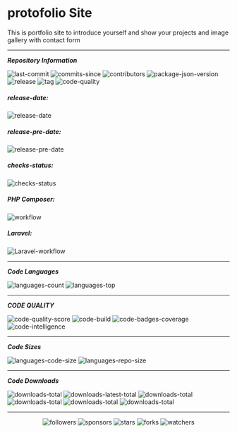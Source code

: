 # protofolio Site

This is portfolio site to introduce yourself and show your projects and image gallery with contact form

<hr>

***Repository Information***

<p align="left">
<img src="https://img.shields.io/github/last-commit/zaherkhirullah/notebook-portfolio-site" alt="last-commit" />

<img src="https://img.shields.io/github/commits-since/zaherkhirullah/notebook-portfolio-site/1.0?include_prereleases" alt="commits-since" />

<img src="https://img.shields.io/github/contributors/zaherkhirullah/notebook-portfolio-site" alt="contributors" />

<img src="https://img.shields.io/github/package-json/v/zaherkhirullah/notebook-portfolio-site" alt="package-json-version" />

<img src="https://img.shields.io/github/v/release/zaherkhirullah/notebook-portfolio-site" alt="release" />

<img src="https://img.shields.io/github/v/tag/zaherkhirullah/notebook-portfolio-site" alt="tag" />

<img src="https://img.shields.io/scrutinizer/quality/g/zaherkhirullah/notebook-portfolio-site/master" alt="code-quality" />


</p>

##### _release-date:_
<img src="https://img.shields.io/github/release-date/zaherkhirullah/notebook-portfolio-site" alt="release-date" />

##### _release-pre-date:_
<img src="https://img.shields.io/github/release-date-pre/zaherkhirullah/notebook-portfolio-site" alt="release-pre-date" />


##### _checks-status:_
<img src="https://img.shields.io/github/checks-status/zaherkhirullah/notebook-portfolio-site/master" alt="checks-status" />

##### _PHP Composer:_

<img src="https://img.shields.io/github/workflow/status/zaherkhirullah/notebook-portfolio-site/PHP Composer" alt="workflow" />

##### _Laravel:_

<img src="https://img.shields.io/github/workflow/status/zaherkhirullah/notebook-portfolio-site/Laravel" alt="Laravel-workflow" />

<hr>

***Code Languages***

<p align="left">
<img src="https://img.shields.io/github/languages/count/zaherkhirullah/notebook-portfolio-site" alt="languages-count" />

<img src="https://img.shields.io/github/languages/top/zaherkhirullah/notebook-portfolio-site" alt="languages-top" />

</p>

<hr>

**_CODE QUALITY_**
<p>
<img src="https://scrutinizer-ci.com/g/zaherkhirullah/notebook-portfolio-site/badges/quality-score.png?b=master" alt="code-quality-score" />

<img src="https://scrutinizer-ci.com/g/zaherkhirullah/notebook-portfolio-site/badges/build.png?b=master" alt="code-build" />

<img src="https://scrutinizer-ci.com/g/zaherkhirullah/notebook-portfolio-site/badges/coverage.png?b=master" alt="code-badges-coverage" />

<img src="https://scrutinizer-ci.com/g/zaherkhirullah/notebook-portfolio-site/badges/code-intelligence.svg?b=master" alt="code-intelligence" />

</p>

<hr>

***Code Sizes***
<p>
<img src="https://img.shields.io/github/languages/code-size/zaherkhirullah/notebook-portfolio-site" alt="languages-code-size" />
<img src="https://img.shields.io/github/repo-size/zaherkhirullah/notebook-portfolio-site" alt="languages-repo-size" />
</p>

<hr>

***Code Downloads***
<p>
<img src="https://img.shields.io/github/downloads/zaherkhirullah/notebook-portfolio-site/total"  alt="downloads-total" />

<img src="https://img.shields.io/github/downloads/zaherkhirullah/notebook-portfolio-site/latest/total"  alt="downloads-latest-total" />

<img src="https://img.shields.io/jsdelivr/gh/hd/zaherkhirullah/notebook-portfolio-site"  alt="downloads-total" />
<img src="https://img.shields.io/jsdelivr/gh/hw/zaherkhirullah/notebook-portfolio-site"  alt="downloads-total" />
<img src="https://img.shields.io/jsdelivr/gh/hm/zaherkhirullah/notebook-portfolio-site"  alt="downloads-total" />
<img src="https://img.shields.io/jsdelivr/gh/hy/zaherkhirullah/notebook-portfolio-site"  alt="downloads-total" />


</p>


<hr>
<p  align="center">
<img src="https://img.shields.io/github/followers/zaherkhirullah?style=social" alt="followers" />

<img src="https://img.shields.io/github/sponsors/zaherkhirullah?style=social" alt="sponsors" />

<img src="https://img.shields.io/github/stars/zaherkhirullah/notebook-portfolio-site?style=social" alt="stars" />

<img src="https://img.shields.io/github/forks/zaherkhirullah/notebook-portfolio-site?style=social" alt="forks" />

<img src="https://img.shields.io/github/watchers/zaherkhirullah/notebook-portfolio-site?style=social" alt="watchers" />
</p>



